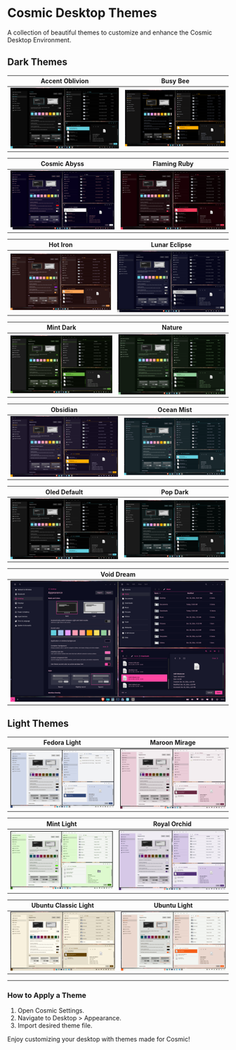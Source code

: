 # Cosmic Desktop Themes

A collection of beautiful themes to customize and enhance the Cosmic Desktop Environment.

## Dark Themes

| **Accent Oblivion** | **Busy Bee** |
|------------------|-----------------|
| ![accent-oblivion.png](screenshots/accent-oblivion.png) | ![busy-bee.png](screenshots/busy-bee.png) |

| **Cosmic Abyss** | **Flaming Ruby** |
|------------------|-----------------|
| ![cosmic-abyss.png](screenshots/cosmic-abyss.png) | ![flaming-ruby.png](screenshots/flaming-ruby.png) |

| **Hot Iron** | **Lunar Eclipse** |
|------------------|-----------------|
| ![hot-iron.png](screenshots/hot-iron.png) | ![lunar-eclipse.png](screenshots/lunar-eclipse.png) |

| **Mint Dark** | **Nature** |
|------------------|-----------------|
| ![mint-dark.png](screenshots/mint-dark.png) | ![nature.png](screenshots/nature.png) |

| **Obsidian** | **Ocean Mist** |
|------------------|-----------------|
| ![obsidian.png](screenshots/obsidian.png) | ![ocean-mist.png](screenshots/ocean-mist.png) |

| **Oled Default** | **Pop Dark** |
|------------------|-----------------|
| ![oled-default.png](screenshots/oled-default.png) | ![pop-dark.png](screenshots/pop-dark.png) |

| **Void Dream** |
|------------------|
| ![void-dream.png](screenshots/void-dream.png) | 


## Light Themes

| **Fedora Light** | **Maroon Mirage** |
|------------------|-----------------|
| ![fedora-light.png](screenshots/fedora-light.png) | ![maroon-mirage.png](screenshots/maroon-mirage.png) |

| **Mint Light** | **Royal Orchid** |
|------------------|-----------------|
| ![mint-light.png](screenshots/mint-light.png) | ![royal-orchid.png](screenshots/royal-orchid.png) |

| **Ubuntu Classic Light** | **Ubuntu Light** |
|------------------|-----------------|
| ![ubuntu-classic-light.png](screenshots/ubuntu-classic-light.png) | ![ubuntu-light.png](screenshots/ubuntu-light.png) |

---

### How to Apply a Theme
1. Open Cosmic Settings.
2. Navigate to Desktop > Appearance.
3. Import desired theme file. 

Enjoy customizing your desktop with themes made for Cosmic!
